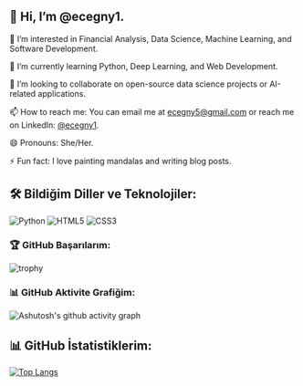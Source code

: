 ## 👋 Hi, I’m @ecegny1.

👀 I’m interested in Financial Analysis, Data Science, Machine Learning, and Software Development.

🌱 I’m currently learning Python, Deep Learning, and Web Development.

💞️ I’m looking to collaborate on open-source data science projects or AI-related applications.

📫 How to reach me: You can email me at ecegny5@gmail.com or reach me on LinkedIn: [@ecegny1](https://www.linkedin.com/in/ecegny1).

😄 Pronouns: She/Her.

⚡ Fun fact: I love painting mandalas and  writing blog posts.

## 🛠️ Bildiğim Diller ve Teknolojiler:
![Python](https://img.shields.io/badge/-Python-3776AB?style=flat-square&logo=python&logoColor=white)
![HTML5](https://img.shields.io/badge/-HTML5-E34F26?style=flat-square&logo=html5&logoColor=white)
![CSS3](https://img.shields.io/badge/-CSS3-1572B6?style=flat-square&logo=css3)

### 🏆 GitHub Başarılarım:
![trophy](https://github-profile-trophy.vercel.app/?username=ecegny1&theme=onestar&no-frame=true&margin-w=15)

### 📊 GitHub Aktivite Grafiğim:
![Ashutosh's github activity graph](https://github-readme-activity-graph.vercel.app/graph?username=KULLANICI_ADIN&theme=react)


## 📊 GitHub İstatistiklerim:
[![Top Langs](https://github-readme-stats.vercel.app/api/top-langs/?username=ecegny1&layout=compact)](https://github.com/ecegny1/github-readme-stats)
